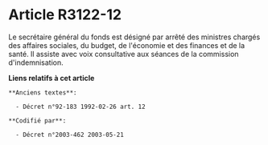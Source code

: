 # Article R3122-12

Le secrétaire général du fonds est désigné par arrêté des ministres chargés des affaires sociales, du budget, de l'économie
et des finances et de la santé. Il assiste avec voix consultative aux séances de la commission d'indemnisation.

**Liens relatifs à cet article**

	**Anciens textes**:

	  - Décret n°92-183 1992-02-26 art. 12

	**Codifié par**:

	  - Décret n°2003-462 2003-05-21
